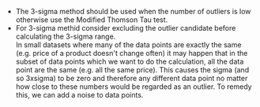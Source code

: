 - The 3-sigma method should be used when the number of outliers is low otherwise use the Modified Thomson Tau test.
- For 3-sigma methid consider excluding the outlier candidate before calculating the 3-sigma range.  
In small datasets where many of the data points are exactly the same (e.g. price of a product doesn't change often) 
it may happen that in the subset of data points which we want to do the calculation, all the data point are the same (e.g. all the same price). 
This causes the sigma (and so 3xsigma) to be zero and therefore any different data point no matter how close to these numbers would be regarded as an outlier.
To remedy this, we can add a noise to data points.
